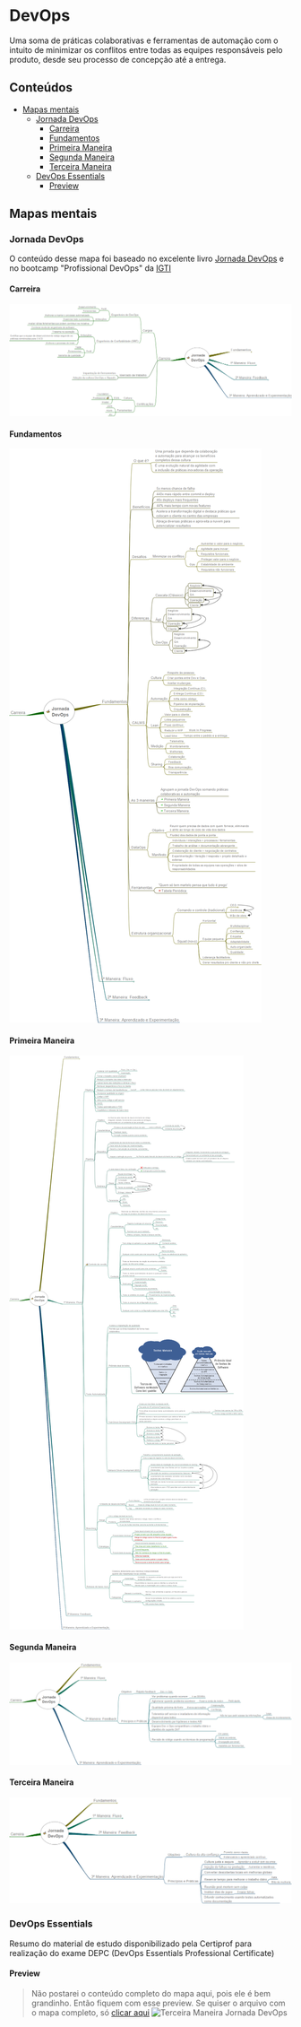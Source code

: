 # DevOps

Uma soma de práticas colaborativas e ferramentas de automação com o intuito de minimizar os conflitos entre todas as equipes responsáveis pelo produto, desde seu processo de concepção até a entrega.

## Conteúdos

- [Mapas mentais](#mapas-mentais)
    - [Jornada DevOps](#jornada-devops)
        - [Carreira](#carreira)
        - [Fundamentos](#fundamentos)
        - [Primeira Maneira](#primeira-maneira)
        - [Segunda Maneira](#segunda-maneira)
        - [Terceira Maneira](#terceira-maneira)
    - [DevOps Essentials](#devops-essentials)
        - [Preview](#preview)

## Mapas mentais

### Jornada DevOps

O conteúdo desse mapa foi baseado no excelente livro [Jornada DevOps](https://books.google.com.br/books/about/Jornada_DevOps_2a_edi%C3%A7%C3%A3o.html?id=gJTaDwAAQBAJ) e no bootcamp "Profissional DevOps" da [IGTI](https://www.igti.com.br/)

#### Carreira
![Carreira Jornada DevOps](https://github.com/adiffpirate/estudos/blob/master/DevOps/jornada-devops/node-carreira.png?raw=true)

#### Fundamentos
![Fundamentos Jornada DevOps](https://github.com/adiffpirate/estudos/blob/master/DevOps/jornada-devops/node-fundamentos.png?raw=true)

#### Primeira Maneira
![Primeira Maneira Jornada DevOps](https://github.com/adiffpirate/estudos/blob/master/DevOps/jornada-devops/node-1maneira.png?raw=true)

#### Segunda Maneira
![Segunda Maneira Jornada DevOps](https://github.com/adiffpirate/estudos/blob/master/DevOps/jornada-devops/node-2maneira.png?raw=true)

#### Terceira Maneira
![Terceira Maneira Jornada DevOps](https://github.com/adiffpirate/estudos/blob/master/DevOps/jornada-devops/node-3maneira.png?raw=true)

### DevOps Essentials

Resumo do material de estudo disponibilizado pela Certiprof para realização do exame DEPC (DevOps Essentials Professional Certificate)

#### Preview
> Não postarei o conteúdo completo do mapa aqui, pois ele é bem grandinho. Então fiquem com esse preview.
> Se quiser o arquivo com o mapa completo, só [clicar aqui](https://github.com/adiffpirate/estudos/blob/master/DevOps/devops-essentials/devops-essentials.mm?raw=true)
![Terceira Maneira Jornada DevOps](https://github.com/adiffpirate/estudos/blob/master/DevOps/devops-essentials/devops-essentials+preview.png?raw=true)

